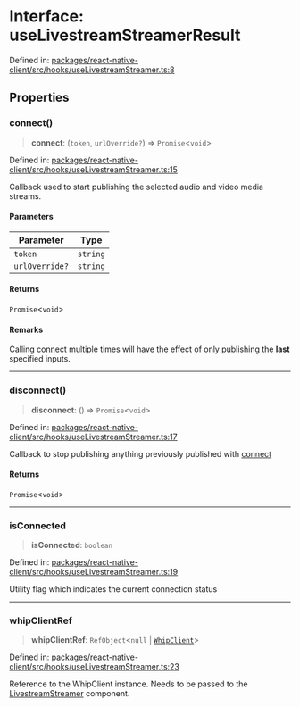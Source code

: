 # Interface: useLivestreamStreamerResult

Defined in: [packages/react-native-client/src/hooks/useLivestreamStreamer.ts:8](https://github.com/fishjam-cloud/mobile-client-sdk/blob/b59d08631f5fbe1fa162c766a63916c14024e0d4/packages/react-native-client/src/hooks/useLivestreamStreamer.ts#L8)

## Properties

### connect()

> **connect**: (`token`, `urlOverride?`) => `Promise`\<`void`\>

Defined in: [packages/react-native-client/src/hooks/useLivestreamStreamer.ts:15](https://github.com/fishjam-cloud/mobile-client-sdk/blob/b59d08631f5fbe1fa162c766a63916c14024e0d4/packages/react-native-client/src/hooks/useLivestreamStreamer.ts#L15)

Callback used to start publishing the selected audio and video media streams.

#### Parameters

| Parameter | Type |
| ------ | ------ |
| `token` | `string` |
| `urlOverride?` | `string` |

#### Returns

`Promise`\<`void`\>

#### Remarks

Calling [connect](#connect) multiple times will have the effect of only publishing the **last** specified inputs.

***

### disconnect()

> **disconnect**: () => `Promise`\<`void`\>

Defined in: [packages/react-native-client/src/hooks/useLivestreamStreamer.ts:17](https://github.com/fishjam-cloud/mobile-client-sdk/blob/b59d08631f5fbe1fa162c766a63916c14024e0d4/packages/react-native-client/src/hooks/useLivestreamStreamer.ts#L17)

Callback to stop publishing anything previously published with [connect](#connect)

#### Returns

`Promise`\<`void`\>

***

### isConnected

> **isConnected**: `boolean`

Defined in: [packages/react-native-client/src/hooks/useLivestreamStreamer.ts:19](https://github.com/fishjam-cloud/mobile-client-sdk/blob/b59d08631f5fbe1fa162c766a63916c14024e0d4/packages/react-native-client/src/hooks/useLivestreamStreamer.ts#L19)

Utility flag which indicates the current connection status

***

### whipClientRef

> **whipClientRef**: `RefObject`\<`null` \| [`WhipClient`](../classes/WhipClient.md)\>

Defined in: [packages/react-native-client/src/hooks/useLivestreamStreamer.ts:23](https://github.com/fishjam-cloud/mobile-client-sdk/blob/b59d08631f5fbe1fa162c766a63916c14024e0d4/packages/react-native-client/src/hooks/useLivestreamStreamer.ts#L23)

Reference to the WhipClient instance. Needs to be passed to the [LivestreamStreamer](../functions/LivestreamStreamer.md) component.

